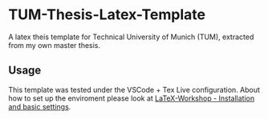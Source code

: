 # TUM-Thesis-Latex-Template
A latex theis template for Technical University of Munich (TUM), extracted from my own master thesis.

## Usage
This template was tested under the VSCode + Tex Live configuration. About how to set up the enviroment please look at [LaTeX-Workshop - Installation and basic settings](https://github.com/James-Yu/LaTeX-Workshop/wiki/Install).
